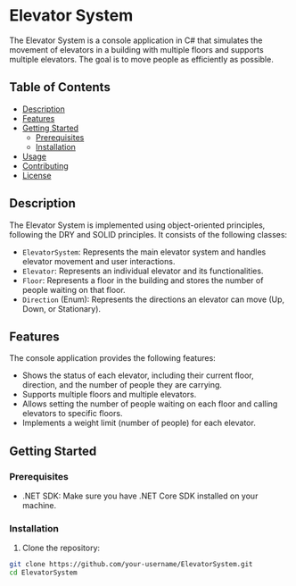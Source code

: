 # Elevator System

The Elevator System is a console application in C# that simulates the movement of elevators in a building with multiple floors and supports multiple elevators. The goal is to move people as efficiently as possible.

## Table of Contents

- [Description](#description)
- [Features](#features)
- [Getting Started](#getting-started)
  - [Prerequisites](#prerequisites)
  - [Installation](#installation)
- [Usage](#usage)
- [Contributing](#contributing)
- [License](#license)

## Description

The Elevator System is implemented using object-oriented principles, following the DRY and SOLID principles. It consists of the following classes:

- `ElevatorSystem`: Represents the main elevator system and handles elevator movement and user interactions.
- `Elevator`: Represents an individual elevator and its functionalities.
- `Floor`: Represents a floor in the building and stores the number of people waiting on that floor.
- `Direction` (Enum): Represents the directions an elevator can move (Up, Down, or Stationary).

## Features

The console application provides the following features:

- Shows the status of each elevator, including their current floor, direction, and the number of people they are carrying.
- Supports multiple floors and multiple elevators.
- Allows setting the number of people waiting on each floor and calling elevators to specific floors.
- Implements a weight limit (number of people) for each elevator.

## Getting Started

### Prerequisites

- .NET SDK: Make sure you have .NET Core SDK installed on your machine.

### Installation

1. Clone the repository:

```bash
git clone https://github.com/your-username/ElevatorSystem.git
cd ElevatorSystem
